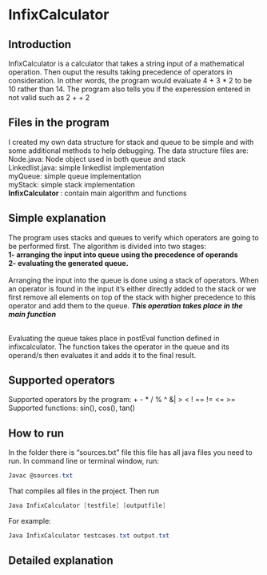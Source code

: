 # InfixCalculator

<h2> Introduction </h2>

InfixCalculator is a calculator that takes a string input of a mathematical operation. Then ouput the results taking precedence of operators in consideration. In other words, the program would evaluate 4 + 3 * 2 to be 10 rather than 14. The program also tells you if the experession entered in not valid such as 2 + + 2
<br>
<h2>Files in the program</h2>
I created my own data structure for stack and queue to be simple and with some additional methods to help debugging. The data structure files are:<br>
Node.java: Node object used in both queue and stack<br>
Linkedlist.java: simple linkedlist implementation<br>
myQueue: simple queue implementation <br>
myStack: simple stack implementation <br>
<strong>InfixCalculator </strong>: contain main algorithm and functions <br>
<h2>Simple explanation </h2>

The program uses stacks and queues to verify which operators are going to be performed first. The algorithm is divided into two stages: <br>
<strong>1- arranging the input into queue using the precedence of operands<br>
  2- evaluating the generated queue.</strong>
  <br><br>
 Arranging the input into the queue is done using a stack of  operators. When an operator is found in the input it’s either directly added to the stack or we first remove all elements on top of the stack with higher precedence to this operator and add them to the queue. <i><strong>This operation takes place in the main function</i></strong>

<br>
Evaluating the queue takes place in postEval function defined in infixcalculator. The function takes the operator in the queue and its operand/s then evaluates it and adds it to the final result. <br>

<h2>Supported operators</h2>
Supported operators by the program: + - * / % ^ &| > < ! == != <= >= <br>
Supported functions: sin(), cos(), tan() <br>

<h2>How to run </h2>
In the folder there is “sources.txt” file this file has all java files you need to run.
In command line or terminal window, run:

```powershell
Javac @sources.txt
```
That compiles all files in the project.
Then run
```powershell
Java InfixCalculator [testfile] [outputfile]
```
For example: 
```powershell
Java InfixCalculator testcases.txt output.txt
```
<h2>Detailed explanation</h2>


